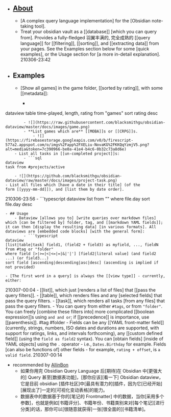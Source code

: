 - ## [About](https://github.com/blacksmithgu/obsidian-dataview)
    - [A complex query language implementation] for the [Obsidian note-taking tool].
    - Treat your obsidian vault as a [[database]] [which you can query from]. Provides a fully-fledged 羽翼丰满的, 完全成熟的 [[query language]] for [[filtering]], [[sorting]], and [[extracting data]] from your pages. See the Examples section below for some [quick examples], or the Usage section for [a more in-detail explanation].
210306-23:42
- ## Examples
    - [Show all games] in the game folder, [[sorted by rating]], with some [[metadata]]:
        - ```shell
dataview
table time-played, length, rating
from "games"
sort rating desc
```
        - ![](https://raw.githubusercontent.com/blacksmithgu/obsidian-dataview/master/docs/images/game.png)
        - **List games which are** [[MOBA]]s or [[CRPG]]s.
            - ![](https://firebasestorage.googleapis.com/v0/b/firescript-577a2.appspot.com/o/imgs%2Fapp%2FXELiu-NovaKG%2FKKQqYzmjV5.png?alt=media&token=7c390966-be0a-41e4-b4c6-0b32c73a8d6e)
    - List all tasks in [[un-completed project]]s:
        - ```sql
dataview
task from #projects/active
```
        - ![](https://github.com/blacksmithgu/obsidian-dataview/raw/master/docs/images/project-task.png)
    - List all files which [have a date in their title] (of the form [[yyyy-mm-dd]]), and [list them by date order].
210306-23:56
        - ```typescript
dataview
list from ""
where file.day
sort file.day desc
```
- ## Usage
    - Dataview [allows you to] [write queries over markdown files] which [can be filtered by] folder, tag, and [[markdown YAML fields]]; it can then [display the resulting data] [in various formats]. All dataviews are [embedded code blocks] [with the general form]:
        - ```typescript
dataview
[list|table|task] field1, (field2 + field3) as myfield, ..., fieldN
from #tag or "folder"
where field [>|>=|<|<=|=|&|'|'] [field2|literal value] (and field2 ...) (or field3...)
sort field [ascending|descending|asc|desc] (ascending is implied if not provided)
```
    - [The first word in a query] is always the [[view type]] - currently, either:
210307-00:04
        - [[list]], which just [renders a list of files] that [[pass the query filters]].
        - [[table]], which renders files and any [selected fields] that pass the query filters.
        - [[task]], which renders all tasks [from any files] that pass the query filters.
    - You can query from either `#tags`, or from `"folder"`. You can freely [combine these filters into] more complicated [[boolean expression]]s using `and and or`; if [[precedence]] is importance, use [[parenthesis]]. #tag #folder
    - Fields can be any [[YAML front-matter field]] (currently, strings, numbers, ISO dates and durations are supported, with support for ratings, links, and intervals forthcoming), any [[custom defined field]] (using the `field as field2` syntax). You can [obtain fields] [inside of YAML objects] using the `.` operator - i.e., `Dates.Birthday` for example. Fields [can also be functions of] other fields - for example, `rating + offset`, is `a valid field`.
210307-00:14
- recommended by [AllinBon](https://www.zhihu.com/people/kio-mis)
    - 如果你用完 Obsidian Query Language 后[期待]在 Obsidian 中[更强大的] Query 甚至[数据表功能]，[那你应该][看一下] Obsidian dataview，它是目前 obsidian [插件社区]中[最具有潜力的]插件，因为它[已经开始][展现出了]一定的[可视化变动表格]的能力。
    - 数据表中的数据基于你的[笔记的 Frontmatter] 中的数据，当你[采用多个参数]，也就是例如[书籍评分]、书籍年份、书籍类别来对[每个笔记][进行分类]的话，那你可以[很随意就获得]一张[很全面的][书籍清单]。
